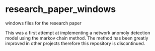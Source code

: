 # research_paper_windows
windows files for the research paper

This was a first attempt at implementing a network anomoly detection model using the markov chain method. The method has been greatly
improved in other projects therefore this repository is discontinued. 
